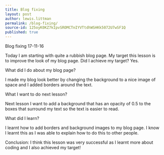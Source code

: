 ```yaml
---
title: Blog fixing
layout: post
author: lewis.littman
permalink: /blog-fixing/
source-id: 125oyK0KZ7kIpvSROMCTnIYVTtdhWSHKk5072U7wSF1Q
published: true
---
```

Blog fixing 17-11-16

Today I am starting with quite a rubbish blog page. My target this lesson is to improve the look of my blog page. Did I achieve my target? Yes.

What did I do about my blog page?

I made my blog look better by changing the background to a nice image of space and I added borders around the text.

What I want to do next lesson? 

Next lesson I want to add a background that has an opacity of 0.5 to the boxes that surround my text so the text is easier to read.

What did I learn?

I learnt how to add borders and background images to my blog page. I know I learnt this as I was able to explain how to do this to other people.

Conclusion: I think this lesson was very successful as I learnt more about coding and I also achieved my target!

